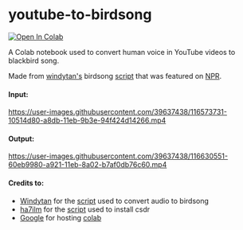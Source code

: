 youtube-to-birdsong 
====
[![Open In Colab](https://colab.research.google.com/assets/colab-badge.svg)](https://colab.research.google.com/github/ceresisonline/youtube-to-birdsong/blob/main/youtube_to_birdsong.ipynb)

A Colab notebook used to convert human voice in YouTube videos to blackbird song.

Made from [windytan's](https://github.com/windytan) birdsong [script](https://gist.github.com/windytan/80781ca72c357bb61de8a7b70faea48f) that was featured on [NPR](https://www.npr.org/2021/04/16/988200892/heres-what-all-things-considered-sounds-like-in-blackbird-song).



#### Input:

https://user-images.githubusercontent.com/39637438/116573731-10514d80-a8db-11eb-9b3e-94f424d14266.mp4

#### Output:

https://user-images.githubusercontent.com/39637438/116630551-60eb9980-a921-11eb-8a02-b7af0db76c60.mp4





#### Credits to:
- [Windytan](http://www.windytan.com/) for the [script](https://gist.github.com/windytan/80781ca72c357bb61de8a7b70faea48f) used to convert audio to birdsong
- [ha7ilm](https://github.com/ha7ilm) for the [script](https://gist.github.com/ha7ilm/944f2c2f7666256bff83) used to install csdr
- [Google](http://google.com/) for hosting [colab](https://colab.research.google.com/)

